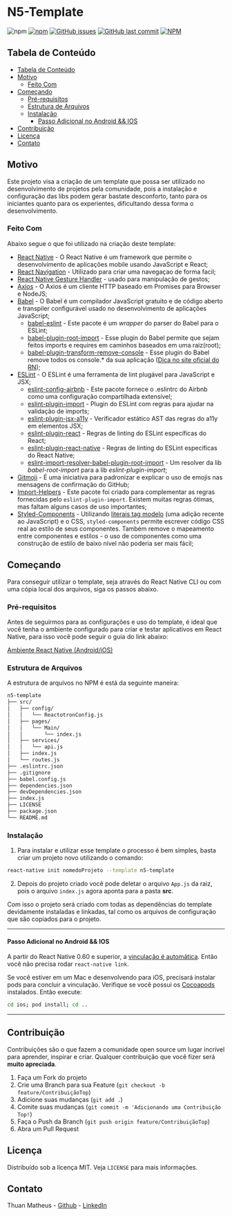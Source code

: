 # N5-Template

<!--
*** Obrigado por estar vendo este README. 
*** Toda sugestão será muito bem-vinda.
*** Request ou abra uma Issue com a tag "sugestão".
*** Readme basedo no template da Rocktseat [https://github.com/Rocketseat/react-native-template-rocketseat-basic]
-->

<!-- PROJECT SHIELDS -->

![npm](https://img.shields.io/npm/v/react-native-template-n5-template?style=for-the-badge)
[![npm](https://img.shields.io/npm/dt/react-native-template-n5-template?style=for-the-badge)]()
[![GitHub issues](https://img.shields.io/github/issues/thuansilva/Template-n5?color=red&style=for-the-badge)](https://github.com/thuansilva/Template-Oficial/issues)
[![GitHub last commit](https://img.shields.io/github/last-commit/thuansilva/Template-n5?color=yellow&style=for-the-badge)](https://github.com/thuansilva/Template-n5/commits/master)
[![NPM](https://img.shields.io/github/license/thuansilva/Template-n5?logoColor=blue&style=for-the-badge)](https://choosealicense.com/licenses/mit)


## Tabela de Conteúdo

- [Tabela de Conteúdo](#tabela-de-conte%C3%BAdo)
- [Motivo](#motivo)
  - [Feito Com](#feito-com)
- [Começando](#come%C3%A7ando)
  - [Pré-requisitos](#pr%C3%A9-requisitos)
  - [Estrutura de Arquivos](#estrutura-de-arquivos)
  - [Instalação](#instala%C3%A7%C3%A3o)
    - [Passo Adicional no Android && IOS](#passo-adicional-no-android-&&-ios)
- [Contribuição](#contribui%C3%A7%C3%A3o)
- [Licença](#licen%C3%A7a)
- [Contato](#contato)

<!-- ABOUT THE PROJECT -->

## Motivo

Este projeto visa a criação de um template que possa ser utilizado no desenvolvimento de projetos pela comunidade, pois a instalação e configuração das libs podem gerar bastate desconforto, tanto para os iniciantes quanto para os experientes, dificultando dessa forma o desenvolvimento.

### Feito Com

Abaixo segue o que foi utilizado na criação deste template:

- [React Native](http://facebook.github.io/react-native/) - O React Native é um framework que permite o desenvolvimento de aplicações mobile usando JavaScript e React;
- [React Navigation](https://reactnavigation.org/) - Utilizado para criar uma navegaçao de forma facil;
- [React Native Gesture Handler](https://kmagiera.github.io/react-native-gesture-handler/) - usado para manipulação de gestos;
- [Axios](https://github.com/axios/axios) - O Axios é um cliente HTTP baseado em Promises para Browser e NodeJS;
- [Babel](https://babeljs.io/) - O Babel é um compilador JavaScript gratuito e de código aberto e transpiler configurável usado no desenvolvimento de aplicações JavaScript;
  - [babel-eslint](https://github.com/babel/babel-eslint) - Este pacote é um _wrapper_ do parser do Babel para o ESLint;
  - [babel-plugin-root-import](https://github.com/entwicklerstube/babel-plugin-root-import) - Esse plugin do Babel permite que sejam feitos imports e requires em caminhos baseados em uma raiz(root);
  - [babel-plugin-transform-remove-console](https://github.com/babel/minify/tree/master/packages/babel-plugin-transform-remove-console) - Esse plugin do Babel remove todos os console.\* da sua aplicação ([Dica no site oficial do RN](https://facebook.github.io/react-native/docs/performance#using-consolelog-statements));
- [ESLint](https://eslint.org/) - O ESLint é uma ferramenta de lint plugável para JavaScript e JSX;
  - [eslint-config-airbnb](https://github.com/airbnb/javascript/tree/master/packages/eslint-config-airbnb) - Este pacote fornece o .eslintrc do Airbnb como uma configuração compartilhada extensível;
  - [eslint-plugin-import](https://github.com/benmosher/eslint-plugin-import) - Plugin do ESLint com regras para ajudar na validação de imports;
  - [eslint-plugin-jsx-a11y](https://github.com/evcohen/eslint-plugin-jsx-a11y) - Verificador estático AST das regras do a11y em elementos JSX;
  - [eslint-plugin-react](https://github.com/yannickcr/eslint-plugin-react) - Regras de linting do ESLint específicas do React;
  - [eslint-plugin-react-native](https://github.com/Intellicode/eslint-plugin-react-native) - Regras de linting do ESLint específicas do React Native;
  - [eslint-import-resolver-babel-plugin-root-import](https://github.com/olalonde/eslint-import-resolver-babel-root-import) - Um resolver da lib _babel-root-import_ para a lib _eslint-plugin-import_;
- [Gitmoji](https://gitmoji.carloscuesta.me/) - É uma iniciativa para padronizar e explicar o uso de emojis nas mensagens de confirmação do GitHub;
- [Import-Helpers](https://github.com/Tibfib/eslint-plugin-import-helpers#readme) - Este pacote foi criado para complementar as regras fornecidas pelo `eslint-plugin-import`. Existem muitas regras ótimas, mas faltam alguns casos de uso importantes;
- [Styled-Components](https://styled-components.com/) - Utilizando [literais tag modelo](https://styled-components.com/docs/advanced#tagged-template-literals) (uma adição recente ao JavaScript) e o CSS, `styled-components` permite escrever código CSS real ao estilo de seus componentes. Também remove o mapeamento entre componentes e estilos - o uso de componentes como uma construção de estilo de baixo nível não poderia ser mais fácil;

<!-- GETTING STARTED -->

## Começando

Para conseguir utilizar o template, seja através do React Native CLI ou com uma cópia local dos arquivos, siga os passos abaixo.

### Pré-requisitos

Antes de seguirmos para as configurações e uso do template, é ideal que você tenha o ambiente configurado para criar e testar aplicativos em React Native, para isso você pode seguir o guia do link abaixo:

[Ambiente React Native (Android/iOS)](https://github.com/Rocketseat/ambiente-react-native)

### Estrutura de Arquivos

A estrutura de arquivos no NPM é está da seguinte maneira:

```bash
n5-template
├── src/
│   ├── config/
│   │   └── ReactotronConfig.js
│   ├── pages/
│   │   └── Main/
│   │       └── index.js
│   ├── services/
│   │   └── api.js
│   ├── index.js
│   └── routes.js
├── .eslintrc.json
├── .gitignore
├── babel.config.js
├── dependencies.json
├── devDependencies.json
├── index.js
├── LICENSE
├── package.json
└── README.md
```

### Instalação

1. Para instalar e utilizar esse template o processo é bem simples, basta criar um projeto novo utilizando o comando:

```sh
react-native init nomedoProjeto --template n5-template
```

2. Depois do projeto criado você pode deletar o arquivo `App.js` da raiz, pois o arquivo `index.js` agora aponta para a pasta **src**.

Com isso o projeto será criado com todas as dependências do template devidamente instaladas e linkadas, tal como os arquivos de configuração que são copiados para o projeto.

---

#### Passo Adicional no Android && IOS

A partir do React Native 0.60 e superior, a [vinculação é automática](https://github.com/react-native-community/cli/blob/master/docs/autolinking.md). Então você não precisa rodar `react-native link`.

Se você estiver em um Mac e desenvolvendo para iOS, precisará instalar pods para concluir a vinculação. Verifique se você possui os [Cocoapods](https://cocoapods.org/) instalados. Então execute:

```sh
cd ios; pod install; cd ..
```
---

## Contribuição

Contribuições são o que fazem a comunidade open source um lugar incrível para aprender, inspirar e criar. Qualquer contribuição que você fizer será **muito apreciada**.

1. Faça um Fork do projeto
2. Crie uma Branch para sua Feature (`git checkout -b feature/ContribuiçãoTop`)
3. Adicione suas mudanças (`git add .`)
4. Comite suas mudanças (`git commit -m 'Adicionando uma Contribuição Top!`)
5. Faça o Push da Branch (`git push origin feature/ContribuiçãoTop`)
6. Abra um Pull Request

<!-- LICENSE -->

## Licença

Distribuído sob a licença MIT. Veja `LICENSE` para mais informações.

<!-- CONTACT -->

## Contato

Thuan Matheus - [Github](https://github.com/thuansilva) - [LinkedIn](https://br.linkedin.com/in/thuan-matheus-0a5644171)

